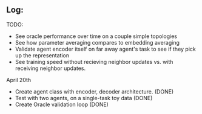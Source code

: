 ## Log:

TODO:
- See oracle performance over time on a couple simple topologies
- See how parameter averaging compares to embedding averaging 
- Validate agent encoder itself on far away agent's task to see if they pick up the representation
- See training speed without recieving neighbor updates vs. with receiving neighbor updates.

April 20th 
- Create agent class with encoder, decoder architecture. (DONE)
- Test with two agents, on a single-task toy data (DONE)
- Create Oracle validation loop (DONE)

